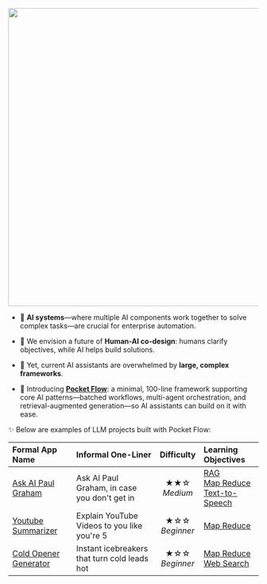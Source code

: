 <div align="center">
  <img src="https://github.com/The-Pocket/PocketFlow/blob/main/assets/title.png?raw=true" width="600"/>
</div>

- 🧙 **AI systems**—where multiple AI components work together to solve complex tasks—are crucial for enterprise automation.
  
- 🌈 We envision a future of **Human-AI co-design**: humans clarify objectives, while AI helps build solutions.
  
- 🫠 Yet, current AI assistants are overwhelmed by **large, complex frameworks**.

- 🔮 Introducing  [**Pocket Flow**](https://github.com/The-Pocket/PocketFlow): a minimal, 100-line framework supporting core AI patterns—batched workflows, multi-agent orchestration, and retrieval-augmented generation—so AI assistants can build on it with ease.
    
✨ Below are examples of LLM projects built with Pocket Flow:

<div align="center">
  
| Formal App Name  | Informal One-Liner |Difficulty    |  Learning Objectives  |
| :------------- | :-------------  | :-------------: | :--------------------- |
| [Ask AI Paul Graham](https://github.com/The-Pocket/Tutorial-YC-Partner)  | Ask AI Paul Graham, in case you don't get in | ★★☆ <br> *Medium*   | [RAG](https://the-pocket.github.io/PocketFlow/design_pattern/rag.html) <br> [Map Reduce](https://the-pocket.github.io/PocketFlow/design_pattern/mapreduce.html) <br> [Text-to-Speech](https://the-pocket.github.io/PocketFlow/utility_function/text_to_speech.html) |
| [Youtube Summarizer](https://github.com/The-Pocket/Tutorial-Youtube-Made-Simple)  | Explain YouTube Videos to you like you're 5 | ★☆☆ <br> *Beginner*   | [Map Reduce](https://the-pocket.github.io/PocketFlow/design_pattern/mapreduce.html) | 
| [Cold Opener Generator](https://github.com/The-Pocket/Tutorial-Cold-Email-Personalization)  | Instant icebreakers that turn cold leads hot | ★☆☆ <br> *Beginner*   | [Map Reduce](https://the-pocket.github.io/PocketFlow/design_pattern/mapreduce.html) <br> [Web Search](https://the-pocket.github.io/PocketFlow/utility_function/websearch.html) | 

</div>
